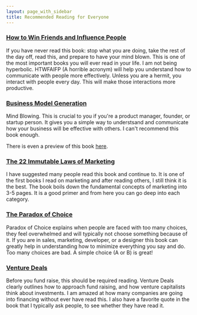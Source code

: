 ```yaml
---
layout: page_with_sidebar
title: Recommended Reading for Everyone
---
```


### [How to Win Friends and Influence People](http://www.amazon.com/gp/product/0671027034/ref=as_li_ss_tl?ie=UTF8&tag=breharsblo-20&linkCode=as2&camp=1789&creative=390957&creativeASIN=0671027034)

If you have never read this book: stop what you are doing, take the rest of the day off, read this, and prepare to have your mind blown. This is one of the most important books you will ever read in your life. I am not being hyperbolic. HTWFAIFP (A horrible acronym) will help you understand how to communicate with people more effectively. Unless you are a hermit, you interact with people every day. This will make those interactions more productive.

### [Business Model Generation](http://www.amazon.com/gp/product/0470876417/ref=as_li_ss_tl?ie=UTF8&camp=1789&creative=390957&creativeASIN=0470876417&linkCode=as2&tag=breharsblo-20)

Mind Blowing. This is crucial to you if you're a product manager, founder, or startup person. It gives you a simple way to understsand and communicate how your business will be effective with others. I can't recommend this book enough.

There is even a preview of this book [here](http://www.businessmodelgeneration.com/downloads/businessmodelgeneration_preview.pdf).

### [The 22 Immutable Laws of Marketing](http://www.amazon.com/gp/product/0887306667/ref=as_li_ss_tl?ie=UTF8&tag=breharsblo-20&linkCode=as2&camp=1789&creative=390957&creativeASIN=0887306667)

I have suggested many people read this book and continue to. It is one of the first books I read on marketing and after reading others, I still think it is the best. The book boils down the fundamental concepts of marketing into 3-5 pages. It is a good primer and from here you can go deep into each category.

### [The Paradox of Choice](http://www.amazon.com/gp/product/0060005696/ref=as_li_ss_tl?ie=UTF8&tag=breharsblo-20&linkCode=as2&camp=1789&creative=390957&creativeASIN=0060005696)

Paradox of Choice explains when people are faced with too many choices, they feel overwhelmed and will typically not choose something because of it. If you are in sales, marketing, developer, or a designer this book can greatly help in understanding how to minimize everything you say and do. Too many choices are bad. A simple choice (A or B) is great!

### [Venture Deals](http://www.amazon.com/gp/product/0470929820/ref=as_li_ss_tl?ie=UTF8&tag=breharsblo-20&linkCode=as2&camp=1789&creative=390957&creativeASIN=0470929820)

Before you fund raise, this should be required reading. Venture Deals clearly outlines how to approach fund raising, and how venture capitalists think about investments. I am amazed at how many companies are going into financing without ever have read this. I also have a favorite quote in the book that I typically ask people, to see whether they have read it.